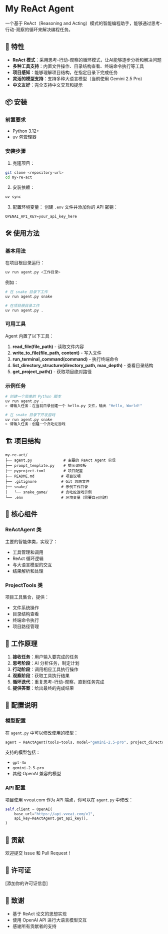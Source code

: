 # My ReAct Agent

一个基于 ReAct（Reasoning and Acting）模式的智能编程助手，能够通过思考-行动-观察的循环来解决编程任务。

## 🚀 特性

- **ReAct 模式**：采用思考-行动-观察的循环模式，让AI能够逐步分析和解决问题
- **多种工具支持**：内置文件操作、目录结构查看、终端命令执行等工具
- **项目感知**：能够理解项目结构，在指定目录下完成任务
- **灵活的模型支持**：支持多种大语言模型（当前使用 Gemini 2.5 Pro）
- **中文友好**：完全支持中文交互和提示

## 📦 安装

### 前置要求

- Python 3.12+
- uv 包管理器

### 安装步骤

1. 克隆项目：
```bash
git clone <repository-url>
cd my-re-act
```

2. 安装依赖：
```bash
uv sync
```

3. 配置环境变量：
创建 `.env` 文件并添加你的 API 密钥：
```
OPENAI_API_KEY=your_api_key_here
```

## 🛠️ 使用方法

### 基本用法

在项目根目录运行：
```bash
uv run agent.py <工作目录>
```

例如：
```bash
# 在 snake 目录下工作
uv run agent.py snake

# 在项目根目录工作
uv run agent.py .
```

### 可用工具

Agent 内置了以下工具：

1. **read_file(file_path)** - 读取文件内容
2. **write_to_file(file_path, content)** - 写入文件
3. **run_terminal_command(command)** - 执行终端命令
4. **list_directory_structure(directory_path, max_depth)** - 查看目录结构
5. **get_project_path()** - 获取项目绝对路径

### 示例任务

```bash
# 创建一个简单的 Python 脚本
uv run agent.py .
> 请输入任务：在当前目录创建一个 hello.py 文件，输出 "Hello, World!"

# 在 snake 目录下开发游戏
uv run agent.py snake
> 请输入任务：创建一个贪吃蛇游戏
```

## 🏗️ 项目结构

```
my-re-act/
├── agent.py              # 主要的 ReAct Agent 实现
├── prompt_template.py    # 提示词模板
├── pyproject.toml        # 项目配置
├── README.md            # 项目说明
├── .gitignore           # Git 忽略文件
├── snake/               # 示例工作目录
│   └── snake_game/      # 贪吃蛇游戏示例
└── .env                 # 环境变量（需要自己创建）
```

## 🔧 核心组件

### ReActAgent 类

主要的智能体类，实现了：
- 工具管理和调用
- ReAct 循环逻辑
- 与大语言模型的交互
- 结果解析和处理

### ProjectTools 类

项目工具集合，提供：
- 文件系统操作
- 目录结构查看
- 终端命令执行
- 项目路径管理

## 🎯 工作原理

1. **接收任务**：用户输入要完成的任务
2. **思考阶段**：AI 分析任务，制定计划
3. **行动阶段**：调用相应工具执行操作
4. **观察阶段**：获取工具执行结果
5. **循环迭代**：重复思考-行动-观察，直到任务完成
6. **提供答案**：给出最终的完成结果

## 📝 配置说明

### 模型配置

在 `agent.py` 中可以修改使用的模型：
```python
agent = ReActAgent(tools=tools, model="gemini-2.5-pro", project_directory=project_dir)
```

支持的模型包括：
- `gpt-4o`
- `gemini-2.5-pro`
- 其他 OpenAI 兼容的模型

### API 配置

项目使用 vveai.com 作为 API 端点，你可以在 `agent.py` 中修改：
```python
self.client = OpenAI(
    base_url="https://api.vveai.com/v1",
    api_key=ReActAgent.get_api_key(),
)
```

## 🤝 贡献

欢迎提交 Issue 和 Pull Request！

## 📄 许可证

[添加你的许可证信息]

## 🙏 致谢

- 基于 ReAct 论文的思想实现
- 使用 OpenAI API 进行大语言模型交互
- 感谢所有贡献者的支持
